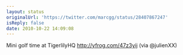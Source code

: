 ```yaml
---
layout: status
originalUrl: 'https://twitter.com/marcgg/status/28407867247'
isReply: false
date: 2010-10-22 14:09:08
---
```


Mini golf time at TigerlilyHQ http://yfrog.com/47z3yij (via @julienXX)
